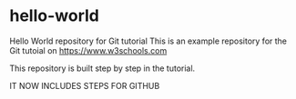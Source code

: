 # hello-world
Hello World repository for Git tutorial
This is an example repository for the Git tutoial on https://www.w3schools.com

This repository is built step by step in the tutorial.

IT NOW INCLUDES STEPS FOR GITHUB

